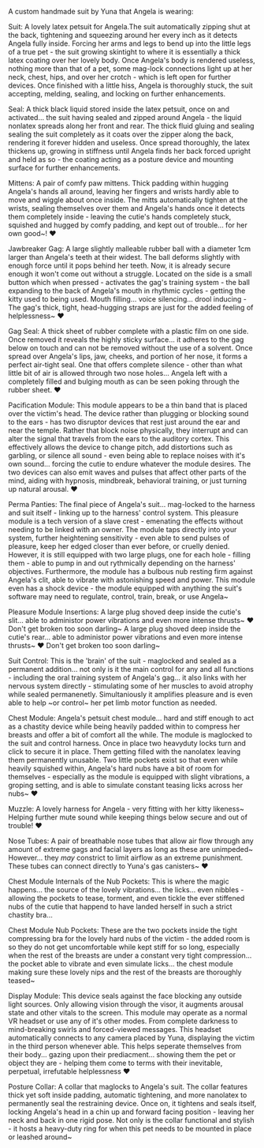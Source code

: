 A custom handmade suit by Yuna that Angela is wearing: 

Suit: A lovely latex petsuit for Angela.The suit automatically zipping shut at the back, tightening and squeezing around her every inch as it detects Angela fully 
inside. Forcing her arms and legs to bend up into the little legs of a true pet - the suit growing skintight to where it is essentially a thick latex coating over her lovely body. 
Once Angela's body is rendered useless, nothing more than that of a pet, some mag-lock connections light up at her neck, chest, hips, and over her crotch - which is left open for 
further devices. Once finished with a little hiss, Angela is thoroughly stuck, the suit accepting, melding, sealing, and locking on further enhancements.

Seal: A thick black liquid stored inside the latex petsuit, once on and activated... the suit having sealed and zipped around Angela - the liquid nonlatex spreads 
along her front and rear. The thick fluid gluing and sealing sealing the suit completely as it coats over the zipper along the back, rendering it forever hidden and useless. Once 
spread thoroughly, the latex thickens up, growing in stiffness until Angela finds her back forced upright and held as so - the coating acting as a posture device and mounting 
surface for further enhancements.

Mittens: A pair of comfy paw mittens. Thick padding within hugging Angela's hands all around, leaving her fingers and wrists hardly able to move and wiggle about once 
inside. The mitts automatically tighten at the wrists, sealing themselves over them and Angela's hands once it detects them completely inside - leaving the cutie's hands completely 
stuck, squished and hugged by comfy padding, and kept out of trouble... for her own good~! ♥

Jawbreaker Gag: A large slightly malleable rubber ball with a diameter 1cm larger than Angela's teeth at their widest. The ball deforms slightly with enough force until it pops 
behind her teeth. Now, it is already secure enough it won't come out without a struggle. Located on the side is a small button which when pressed - activates the gag's training 
system - the ball expanding to the back of Angela's mouth in rhythmic cycles - getting the kitty used to being used. Mouth filling... voice silencing... drool inducing - The gag's 
thick, tight, head-hugging straps are just for the added feeling of helplessness~ ♥

Gag Seal: A thick sheet of rubber complete with a plastic film on one side. Once removed it reveals the highly sticky surface... it adheres to the gag below on touch and 
can not be removed without the use of a solvent. Once spread over Angela's lips, jaw, cheeks, and portion of her nose, it forms a perfect air-tight seal. One that offers complete 
silence - other than what little bit of air is allowed through two nose holes... Angela left with a completely filled and bulging mouth as can be seen poking through the rubber 
sheet. ♥

Pacification Module: This module appears to be a thin band that is placed over the victim's head. The device rather than plugging or blocking sound to the ears - has two disruptor 
devices that rest just around the ear and near the temple. Rather that block noise physically, they interrupt and can alter the signal that travels from the ears to the auditory 
cortex. This effectively allows the device to change pitch, add distortions such as garbling, or silence all sound - even being able to replace noises with it's own sound... 
forcing the cutie to endure whatever the module desires. The two devices can also emit waves and pulses that affect other parts of the mind, aiding with hypnosis, mindbreak, 
behavioral training, or just turning up natural arousal. ♥

Perma Panties: The final piece of  Angela's suit... mag-locked to the harness and suit itself - linking up to the harness' control system. This pleasure module is a tech 
version of a slave crest - emenating the effects without needing to be linked with an owner. The module taps directly into your system, further heightening sensitivity - even 
able to send pulses of pleasure, keep her edged closer than ever before, or cruelly denied. However, it is still equipped with two large plugs, one for each hole - filling them - 
able to pump in and out rythmically depending on the harness' objectives. Furthermore, the module has a bulbous nub resting firm against Angela's clit, able to vibrate with 
astonishing speed and power. This module even has a shock device - the module equipped with anything the suit's software may need to regulate, control, train, break, or use 
Angela~

Pleasure Module Insertions: A large plug shoved deep inside the cutie's slit... able to administor power vibrations and even more intense thrusts~ ♥ Don't get broken too soon darling~ A large plug shoved deep inside the cutie's rear... able to administor power vibrations and even more intense thrusts~ ♥ Don't get broken too soon darling~

Suit Control: This is the 'brain' of the suit - maglocked and sealed as a permanent addition... not only is it the main control for any and all functions - including 
the oral training system of Angela's gag... it also links with her nervous system directly - stimulating some of her muscles to avoid atrophy while sealed permanenetly. 
Simultaniously it amplifies pleasure and is even able to help ~or control~ her pet limb motor function as needed.

Chest Module: Angela's petsuit chest module... hard and stiff enough to act as a chastity device while being heavily padded within to compress her breasts and offer a 
bit of comfort all the while. The module is maglocked to the suit and control harness. Once in place two heavyduty locks turn and click to secure it in place. Them getting 
filled with the nanolatex leaving them permanently unusable. Two little pockets exist so that even while heavily squished within, Angela's hard nubs have a bit of room for 
themselves - especially as the module is equipped with slight vibrations, a groping setting, and is able to simulate constant teasing licks across her nubs~ ♥

Muzzle: A lovely harness for Angela - very fitting with her kitty likeness~ Helping further mute sound while keeping things below secure and out of trouble! ♥

Nose Tubes: A pair of breathable nose tubes that allow air flow through any amount of extreme gags and facial layers as long as these are unimpeded~ However... they *may* 
constrict to limit airflow as an extreme punishment. These tubes can connect directly to Yuna's gas canisters~ ♥

Chest Module Internals of the Nub Pockets: This is where the magic happens... the source of the lovely vibrations... the licks... even nibbles - allowing the pockets to tease, 
torment, and even tickle the ever stiffened nubs of the cutie that happend to have landed herself in such a strict chastity bra...

Chest Module Nub Pockets: These are the two pockets inside the tight compressing bra for the lovely hard nubs of the victim - the added room is so they do not 
get uncomfortable while kept stiff for so long, especially when the rest of the breasts are under a constant very tight compression... the pocket able to vibrate and even simulate 
licks... the chest module making sure these lovely nips and the rest of the breasts are thoroughly teased~

Display Module: This device seals against the face blocking any outside light sources. Only allowing vision through the visor, it augments arousal state and other vitals to the 
screen. This module may operate as a normal VR headset or use any of it's other modes. From complete darkness to mind-breaking swirls and forced-viewed messages. This headset 
automatically connects to any camera placed by Yuna, displaying the victim in the third person whenever able. This helps seperate themselves from their body... gazing upon their 
prediacment... showing them the pet or object they are - helping them come to terms with their inevitable, perpetual, irrefutable helplessness ♥

Posture Collar: A collar that maglocks to Angela's suit. The collar features thick yet soft inside padding, automatic tightening, and more nanolatex to permanently seal 
the restraining device. Once on, it tightens and seals itself, locking Angela's head in a chin up and forward facing position - leaving her neck and back in one rigid pose. 
Not only is the collar functional and stylish - it hosts a heavy-duty ring for when this pet needs to be mounted in place or leashed around~
